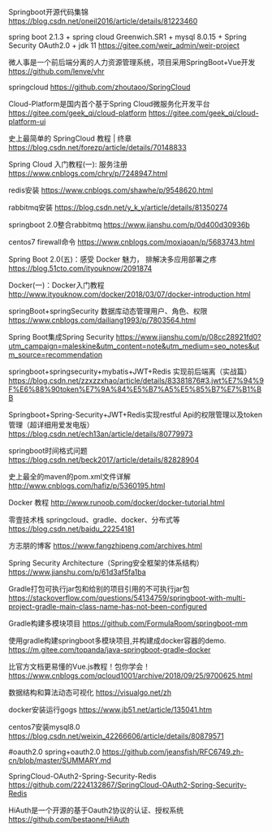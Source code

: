 Springboot开源代码集锦
https://blog.csdn.net/oneil2016/article/details/81223460

spring boot 2.1.3 + spring cloud Greenwich.SR1 + mysql 8.0.15 + Spring Security OAuth2.0 + jdk 11
https://gitee.com/weir_admin/weir-project

微人事是一个前后端分离的人力资源管理系统，项目采用SpringBoot+Vue开发
https://github.com/lenve/vhr

springcloud
https://github.com/zhoutaoo/SpringCloud

Cloud-Platform是国内首个基于Spring Cloud微服务化开发平台
https://gitee.com/geek_qi/cloud-platform
https://gitee.com/geek_qi/cloud-platform-ui

史上最简单的 SpringCloud 教程 | 终章
https://blog.csdn.net/forezp/article/details/70148833

Spring Cloud 入门教程(一): 服务注册
https://www.cnblogs.com/chry/p/7248947.html

redis安装
https://www.cnblogs.com/shawhe/p/9548620.html

rabbitmq安装
https://blog.csdn.net/y_k_y/article/details/81350274

springboot 2.0整合rabbitmq
https://www.jianshu.com/p/0d400d30936b

centos7 firewall命令
https://www.cnblogs.com/moxiaoan/p/5683743.html

Spring Boot 2.0(五)：感受 Docker 魅力， 排解决多应用部署之疼
https://blog.51cto.com/ityouknow/2091874

Docker(一)：Docker入门教程
http://www.ityouknow.com/docker/2018/03/07/docker-introduction.html

springBoot+springSecurity 数据库动态管理用户、角色、权限
https://www.cnblogs.com/dailiang1993/p/7803564.html

Spring Boot集成Spring Security
https://www.jianshu.com/p/08cc28921fd0?utm_campaign=maleskine&utm_content=note&utm_medium=seo_notes&utm_source=recommendation

springboot+springsecurity+mybatis+JWT+Redis 实现前后端离（实战篇）
https://blog.csdn.net/zzxzzxhao/article/details/83381876#3.jwt%E7%94%9F%E6%88%90token%E7%9A%84%E5%B7%A5%E5%85%B7%E7%B1%BB

Springboot+Spring-Security+JWT+Redis实现restful Api的权限管理以及token管理（超详细用爱发电版）
https://blog.csdn.net/ech13an/article/details/80779973

springboot时间格式问题
https://blog.csdn.net/beck2017/article/details/82828904

史上最全的maven的pom.xml文件详解
http://www.cnblogs.com/hafiz/p/5360195.html

Docker 教程
http://www.runoob.com/docker/docker-tutorial.html

零壹技术栈 springcloud、gradle、docker、分布式等
https://blog.csdn.net/baidu_22254181

方志朋的博客
https://www.fangzhipeng.com/archives.html

Spring Security Architecture（Spring安全框架的体系结构）
https://www.jianshu.com/p/61d3af5fa1ba

Gradle打包可执行jar包和给别的项目引用的不可执行jar包
https://stackoverflow.com/questions/54134759/springboot-with-multi-project-gradle-main-class-name-has-not-been-configured

Gradle构建多模块项目
https://github.com/FormulaRoom/springboot-mm

使用gradle构建springboot多模块项目,并构建成docker容器的demo.
https://m.gitee.com/topanda/java-springboot-gradle-docker

比官方文档更易懂的Vue.js教程！包你学会！
https://www.cnblogs.com/qcloud1001/archive/2018/09/25/9700625.html

数据结构和算法动态可视化
https://visualgo.net/zh

docker安装运行gogs
https://www.jb51.net/article/135041.htm

centos7安装mysql8.0
https://blog.csdn.net/weixin_42266606/article/details/80879571

#oauth2.0
spring+oauth2.0
https://github.com/jeansfish/RFC6749.zh-cn/blob/master/SUMMARY.md

SpringCloud-OAuth2-Spring-Security-Redis
https://github.com/2224132867/SpringCloud-OAuth2-Spring-Security-Redis

HiAuth是一个开源的基于Oauth2协议的认证、授权系统
https://github.com/bestaone/HiAuth
